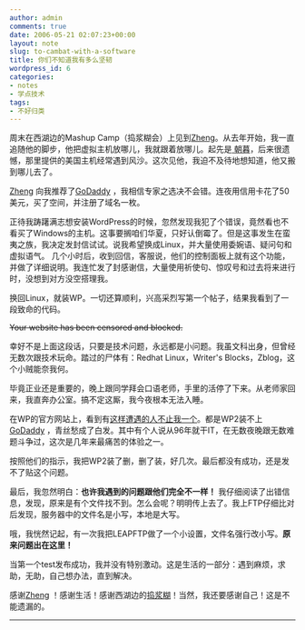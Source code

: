 ```yaml
---
author: admin
comments: true
date: 2006-05-21 02:07:23+00:00
layout: note
slug: to-cambat-with-a-software
title: 你们不知道我有多么坚韧
wordpress_id: 6
categories:
- notes
- 学点技术
tags:
- 不好归类
---
```


周末在西湖边的Mashup Camp（捣浆糊会）上见到[Zheng](http://www.wangpei.net/home/content/r/e/d/redredpei/html/blog/wp-blog-header.php/www.klogs.org)。从去年开始，我一直追随他的脚步，他把虚拟主机放哪儿，我就跟着放哪儿。起先是[ ](http://www.wangpei.net/home/content/r/e/d/redredpei/html/blog/wp-blog-header.php/www.zhaomu.com)[](http://www.wangpei.net/home/content/r/e/d/redredpei/html/blog/wp-blog-header.php/www.klogs.org)[朝暮](http://www.wangpei.net/home/content/r/e/d/redredpei/html/blog/wp-blog-header.php/www.zhaomu.com)，后来很遗憾，那里提供的美国主机经常遇到风沙。这次见他，我迫不及待地想知道，他又搬到哪儿去了。

[Zheng](http://www.wangpei.net/home/content/r/e/d/redredpei/html/blog/wp-blog-header.php/www.klogs.org) 向我推荐了[GoDaddy](http://www.wangpei.net/home/content/r/e/d/redredpei/html/blog/wp-blog-header.php/www.godaddy.com)  ，我相信专家之选决不会错。连夜用信用卡花了50美元，买了空间，并注册了域名一枚。

正待我踌躇满志想安装WordPress的时候，忽然发现我犯了个错误，竟然看也不看买了Windows的主机。这事要搁咱们华夏，只好认倒霉了。但是这事发生在蛮夷之族，我决定发封信试试。说我希望换成Linux，并大量使用委婉语、疑问句和虚拟语气。
几个小时后，收到回信，客服说，他们的控制面板上就有这个功能，并做了详细说明。我连忙发了封感谢信，大量使用祈使句、惊叹号和过去将来进行时，没想到对方没空搭理我。

换回Linux，就装WP。一切还算顺利，兴高采烈写第一个帖子，结果我看到了一段致命的代码。

<strike>Your website has been censored and blocked.</strike>

幸好不是上面这段话，只要是技术问题，永远都是小问题。我虽文科出身，但曾经无数次跟技术玩命。踏过的尸体有：Redhat Linux，Writer's Blocks，Zblog，这个小贼能奈我何。

毕竟正业还是重要的，晚上跟同学拜会口语老师，手里的活停了下来。从老师家回来，我直奔办公室。搞不定这厮，我今夜根本无法入睡。

在WP的官方网站上，看到有[这样遭遇的人不止我一个](http://wordpress.org/support/topic/61425)。都是WP2装不上[GoDaddy](http://www.wangpei.net/home/content/r/e/d/redredpei/html/blog/wp-blog-header.php/www.godaddy.com) ，青丝愁成了白发。其中有个人说从96年就干IT，在无数夜晚跟无数难题斗争过，这次是几年来最痛苦的体验之一。

按照他们的指示，我把WP2装了删，删了装，好几次。最后都没有成功，还是发不了贴这个问题。


最后，我忽然明白：**也许我遇到的问题跟他们完全不一样！** 我仔细阅读了出错信息，发现，原来是有个文件找不到。怎么会呢？明明传上去了。我上FTP仔细比对后发现，服务器中的文件名是小写，本地是大写。

哦，我恍然记起，有一次我把LEAPFTP做了一个小设置，文件名强行改小写。**原来问题出在这里！**

当第一个test发布成功，我并没有特别激动。这是生活的一部分：遇到麻烦，求助，无助，自己想办法，直到解决。

感谢[Zheng](http://www.wangpei.net/home/content/r/e/d/redredpei/html/blog/wp-blog-header.php/www.klogs.org) ！感谢生活！感谢西湖边的[捣浆糊](http://www.klogs.org/2006/05/21/mashup2_hangzhou.html)！当然，我还要感谢自己！这是不能遗漏的。

** **
